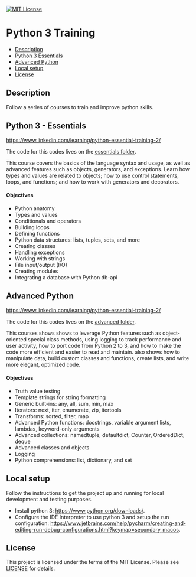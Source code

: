 [![MIT License](https://img.shields.io/badge/License-MIT-green.svg)](LICENSE.md)

# Python 3 Training

* [Description](#description)
* [Python 3 Essentials](#python-3---essentials)
* [Advanced Python](#advanced-python)
* [Local setup](#local-setup)
* [License](#license)

## Description
Follow a series of courses to train and improve python skills.

## Python 3 - Essentials
https://www.linkedin.com/learning/python-essential-training-2/

The code for this codes lives on the [essentials folder](./essentials).

This course covers the basics of the language syntax and usage, as well as advanced features such as objects, generators, and exceptions. Learn how types and values are related to objects; how to use control statements, loops, and functions; and how to work with generators and decorators.

#### Objectives
- Python anatomy
- Types and values
- Conditionals and operators
- Building loops
- Defining functions
- Python data structures: lists, tuples, sets, and more
- Creating classes
- Handling exceptions
- Working with strings
- File input/output (I/O)
- Creating modules
- Integrating a database with Python db-api

## Advanced Python
https://www.linkedin.com/learning/python-essential-training-2/

The code for this codes lives on the [advanced folder](./advanced).

This courses shows shows to leverage Python features such as object-oriented special class methods, using logging to track performance and user activity, how to port code from Python 2 to 3, and how to make the code more efficient and easier to read and maintain.
also shows how to manipulate data, build custom classes and functions, create lists, and write more elegant, optimized code.

#### Objectives
- Truth value testing
- Template strings for string formatting
- Generic built-ins: any, all, sum, min, max
- Iterators: next, iter, enumerate, zip, itertools
- Transforms: sorted, filter, map
- Advanced Python functions: docstrings, variable argument lists, lambdas, keyword-only arguments
- Advanced collections: namedtuple, defaultdict, Counter, OrderedDict, deque
- Advanced classes and objects
- Logging
- Python comprehensions: list, dictionary, and set

## Local setup
Follow the instructions to get the project up and running for local development and testing purposes.
- Install python 3: https://www.python.org/downloads/. 
- Configure the IDE Interpreter to use python 3 and setup the run configuration: https://www.jetbrains.com/help/pycharm/creating-and-editing-run-debug-configurations.html?keymap=secondary_macos.

## License
This project is licensed under the terms of the MIT License.
Please see [LICENSE](LICENSE.md) for details.
